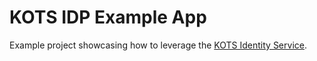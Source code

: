 KOTS IDP Example App
==================

Example project showcasing how to leverage the [KOTS Identity Service](https://kots.io/vendor/identity-service/configuring-identity-service/).
